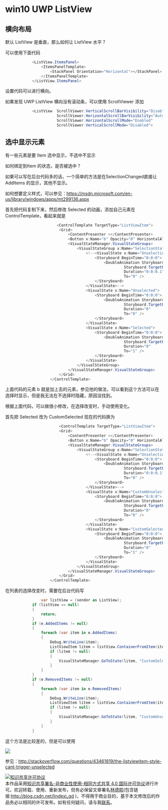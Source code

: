 # win10 UWP ListView 

<!--more-->

<div id="toc"></div>
<!-- csdn -->

## 横向布局

默认 ListView 是垂直，那么如何让 ListView 水平？

可以使用下面代码

```csharp
            <ListView.ItemsPanel>
                <ItemsPanelTemplate>
                    <StackPanel Orientation="Horizontal"></StackPanel>
                </ItemsPanelTemplate>
            </ListView.ItemsPanel>
```

设置代码可以进行横向。

如果发现 UWP ListView 横向没有滚动条，可以使用 ScrollViewer 添加


```csharp
            <ListView  ScrollViewer.VerticalScrollBarVisibility="Disabled"  
                       ScrollViewer.HorizontalScrollBarVisibility="Auto"
                       ScrollViewer.HorizontalScrollMode="Enabled"                  
                       ScrollViewer.VerticalScrollMode="Disabled">
```

## 选中显示元素

有一些元素是要 Item 选中显示，不选中不显示

如何绑定到Item 的状态，是否被选中？

如果可以写在后台代码多的话，一个简单的方法是在SelectionChanged直接让 AddItems 的显示，其他不显示。

如何想要定义样式，可以参见：https://msdn.microsoft.com/en-us/library/windows/apps/mt299136.aspx

首先把代码复制下来，然后修改 Selected 的动画，添加自己元素在ControlTemplate，看起来就是


```csharp
                       <ControlTemplate TargetType="ListViewItem">
                        <Grid>
                            <ContentPresenter ></ContentPresenter>
                            <Button x:Name="b" Opacity="0" HorizontalAlignment="Center" Content="显示"></Button>
                            <VisualStateManager.VisualStateGroups>
                                <VisualStateGroup x:Name="SelectionStates">
                                    <!--<VisualState x:Name="Unselecting">
                                        <Storyboard BeginTime="0:0:0">
                                            <DoubleAnimation Storyboard.TargetName="b"
                                                     Storyboard.TargetProperty="Opacity"
                                                     Duration="0:0:0.1"
                                                     To="0" />
                                        </Storyboard>
                                    </VisualState>-->
                                    <VisualState x:Name="Unselected">
                                        <Storyboard BeginTime="0:0:0">
                                            <DoubleAnimation Storyboard.TargetName="b"
                                                     Storyboard.TargetProperty="Opacity"
                                                     Duration="0"
                                                     To="0" />
                                        </Storyboard>
                                    </VisualState>
                                    <VisualState x:Name="Selected">
                                        <Storyboard BeginTime="0:0:0">
                                            <DoubleAnimation Storyboard.TargetName="b"
                                                     Storyboard.TargetProperty="Opacity"
                                                     Duration="0"
                                                     To="1" />
                                        </Storyboard>
                                    </VisualState>
                                </VisualStateGroup>
                            </VisualStateManager.VisualStateGroups>
                        </Grid>
                    </ControlTemplate>
```

上面代码的元素 b 就是加上去的元素，参见他的做法，可以看到这个方法可以在 选择时显示，但是我无法在不选择时隐藏，原因没找到。

根据上面代码，可以做很小修改，在选择改变时，手动使用变化。
 
首先把 Selected 改为 CustomSelected 现在的代码换为


```csharp
                        <ControlTemplate TargetType="ListViewItem">
                        <Grid>
                            <ContentPresenter ></ContentPresenter>
                            <Button x:Name="b" Opacity="0" HorizontalAlignment="Center" Content="显示"></Button>
                            <VisualStateManager.VisualStateGroups>
                                <VisualStateGroup x:Name="SelectionStates">
                                    <!--<VisualState x:Name="Unselecting">
                                        <Storyboard BeginTime="0:0:0">
                                            <DoubleAnimation Storyboard.TargetName="b"
                                                     Storyboard.TargetProperty="Opacity"
                                                     Duration="0:0:0.1"
                                                     To="0" />
                                        </Storyboard>
                                    </VisualState>-->
                                    <VisualState x:Name="CustomUnselected">
                                        <Storyboard BeginTime="0:0:0">
                                            <DoubleAnimation Storyboard.TargetName="b"
                                                     Storyboard.TargetProperty="Opacity"
                                                     Duration="0"
                                                     To="0" />
                                        </Storyboard>
                                    </VisualState>
                                    <VisualState x:Name="CustomSelected">
                                        <Storyboard BeginTime="0:0:0">
                                            <DoubleAnimation Storyboard.TargetName="b"
                                                     Storyboard.TargetProperty="Opacity"
                                                     Duration="0"
                                                     To="1" />
                                        </Storyboard>
                                    </VisualState>
                                </VisualStateGroup>
                            </VisualStateManager.VisualStateGroups>
                        </Grid>
                    </ControlTemplate>

```

在列表的选择改变时，需要在后台代码写


```csharp
                var listView = (sender as ListView);
            if (listView == null)
            {
                return;
            }
            if (e.AddedItems != null)
            {
                foreach (var item in e.AddedItems)
                {
                    Debug.WriteLine(item);
                    ListViewItem litem = listView.ContainerFromItem(item) as ListViewItem;
                    if (litem != null)
                    {
                        VisualStateManager.GoToState(litem, "CustomSelected", true);
                    }
                }
            }
            if (e.RemovedItems != null)
            {
                foreach (var item in e.RemovedItems)
                {
                    Debug.WriteLine(item);
                    ListViewItem litem = listView.ContainerFromItem(item) as ListViewItem;
                    if (litem != null)
                    {
                        VisualStateManager.GoToState(litem, "CustomUnselected", true);
                    }
                }
            }

```


这个方法是比较差的，但是可以使用

![](http://7xqpl8.com1.z0.glb.clouddn.com/AwCCAwMAItoFADbzBgABAAQArj4BAGZDAgBo6AkA6Nk%3D%2F2017%25E5%25B9%25B44%25E6%259C%258818%25E6%2597%25A5%2520090629.gif)

参见：http://stackoverflow.com/questions/43461819/the-listviewitem-style-cant-trigger-unselected

<a rel="license" href="http://creativecommons.org/licenses/by-nc-sa/4.0/"><img alt="知识共享许可协议" style="border-width:0" src="https://licensebuttons.net/l/by-nc-sa/4.0/88x31.png" /></a><br />本作品采用<a rel="license" href="http://creativecommons.org/licenses/by-nc-sa/4.0/">知识共享署名-非商业性使用-相同方式共享 4.0 国际许可协议</a>进行许可。欢迎转载、使用、重新发布，但务必保留文章署名[林德熙](http://blog.csdn.net/lindexi_gd)(包含链接:http://blog.csdn.net/lindexi_gd )，不得用于商业目的，基于本文修改后的作品务必以相同的许可发布。如有任何疑问，请与我[联系](mailto:lindexi_gd@163.com)。